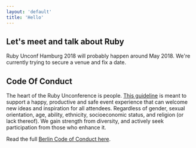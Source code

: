 ```yaml
---
layout: 'default'
title: 'Hello'
---
```

## Let's meet and talk about Ruby

Ruby Unconf Hamburg 2018 will probably happen around May 2018. We're currently trying to secure a venue and fix a date.

## Code Of Conduct

The heart of the Ruby Unconference is people. [This guideline](https://berlincodeofconduct.org/) is meant to support a happy, productive and safe event experience that can welcome new ideas and inspiration for all attendees. Regardless of gender, sexual orientation, age, ability, ethnicity, socioeconomic status, and religion (or lack thereof). We gain strength from diversity, and actively seek participation from those who enhance it.

Read the full [Berlin Code of Conduct here](https://berlincodeofconduct.org/).

